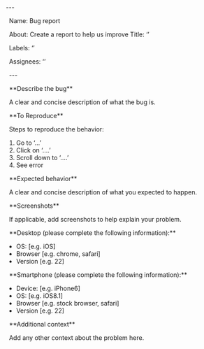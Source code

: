 ﻿\---  

` `Name: Bug report  

` `About: Create a report to help us improve   Title: ‘’  

` `Labels: ‘’  

` `Assignees: ‘’  

` `---  

` `\*\*Describe the bug\*\*  

` `A clear and concise description of what the bug is.  

` `\*\*To Reproduce\*\*  

` `Steps to reproduce the behavior:  

1. Go to ‘…’  
1. Click on ‘….’  
1. Scroll down to ‘….’  
1. See error  

` `\*\*Expected behavior\*\*  

` `A clear and concise description of what you expected to happen.  

` `\*\*Screenshots\*\*  

` `If applicable, add screenshots to help explain your problem.  

` `\*\*Desktop (please complete the following information):\*\*  

- OS: [e.g. iOS]  
- Browser [e.g. chrome, safari]  
- Version [e.g. 22]  

` `\*\*Smartphone (please complete the following information):\*\*  

- Device: [e.g. iPhone6]  
- OS: [e.g. iOS8.1]  
- Browser [e.g. stock browser, safari]  
- Version [e.g. 22]  

` `\*\*Additional context\*\*  

` `Add any other context about the problem here. 
